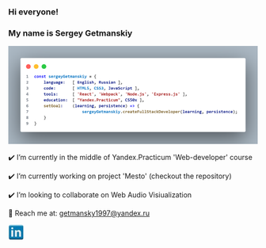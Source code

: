 ### Hi everyone! 
### My name is Sergey Getmanskiy
![about myself png](/my_js.png)

:heavy_check_mark: I’m currently in the middle of Yandex.Practicum 'Web-developer' course

:heavy_check_mark: I’m currently working on project 'Mesto' (checkout the repository)

:heavy_check_mark: I’m looking to collaborate on Web Audio Visiualization

:email: Reach me at: getmansky1997@yandex.ru

[![Header](/hJ1U8QVCqMrydqHRiP.Vfw.jpg)](https://www.linkedin.com/in/sergey-getmanskiy-b791b927b)
